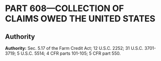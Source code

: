 # PART 608—COLLECTION OF CLAIMS OWED THE UNITED STATES 


## Authority

**Authority:** Sec. 5.17 of the Farm Credit Act; 12 U.S.C. 2252; 31 U.S.C. 3701-3719; 5 U.S.C. 5514; 4 CFR parts 101-105; 5 CFR part 550. 


